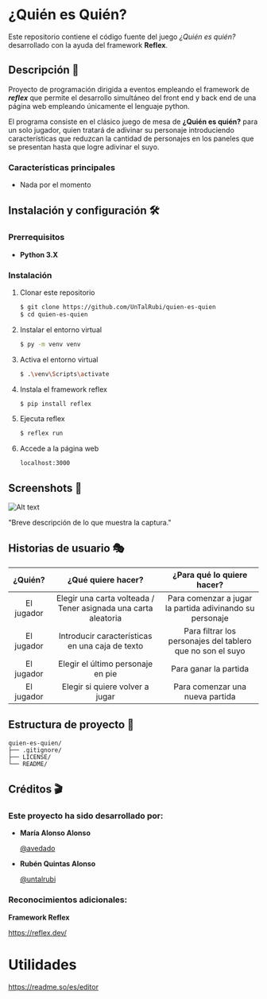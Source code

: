 # ¿Quién es Quién?

Este repositorio contiene el código fuente del juego *¿Quién es quién?* desarrollado con la ayuda del framework **Reflex**.
## Descripción 🚀

Proyecto de programación dirigida a eventos empleando el framework de ***reflex*** que permite el desarrollo simultáneo del front end y back end de una página web empleando únicamente el lenguaje python.

El programa consiste en el clásico juego de mesa de **¿Quién es quién?** para un solo jugador, quien tratará de adivinar su personaje introduciendo características que reduzcan la cantidad de personajes en los paneles que se presentan hasta que logre adivinar el suyo.

### Características principales

- Nada por el momento
## Instalación y configuración 🛠

### Prerrequisitos

- **Python 3.X**

### Instalación

1. Clonar este repositorio

     ```bash
     $ git clone https://github.com/UnTalRubi/quien-es-quien
     $ cd quien-es-quien
     ```

2. Instalar el entorno virtual

     ```bash
     $ py -m venv venv
     ```

3. Activa el entorno virtual

     ```bash
     $ .\venv\Scripts\activate
     ```

4. Instala el framework reflex

     ```bash
     $ pip install reflex
     ```

5. Ejecuta reflex

     ```bash
     $ reflex run
     ```

6. Accede a la página web

     ```bash
     localhost:3000
     ```
## Screenshots 📸

![Alt text](/path/to/image.jpg)

"Breve descripción de lo que muestra la captura."
## Historias de usuario 🎭


|**¿Quién?** | **¿Qué quiere hacer?** | **¿Para qué lo quiere hacer?** |
|:----------:|:----------------------:|:------------------------------:|
|  El jugador  |  Elegir una carta volteada / Tener asignada una carta aleatoria  |  Para comenzar a jugar la partida adivinando su personaje  |
|  El jugador  |  Introducir características en una caja de texto  |  Para filtrar los personajes del tablero que no son el suyo  |
|  El jugador  |  Elegir el último personaje en pie  |  Para ganar la partida  |
|  El jugador  |  Elegir si quiere volver a jugar  |  Para comenzar una nueva partida  |



## Estructura de proyecto 📂

```
quien-es-quien/
├── .gitignore/
├── LICENSE/
└── README/
```

##  Créditos 🎬

### Este proyecto ha sido desarrollado por:

- **María Alonso Alonso**
   
    [@avedado](https://github.com/avedado)

- **Rubén Quintas Alonso**
    
    [@untalrubi](https://github.com/UnTalRubi)

### Reconocimientos adicionales:

**Framework Reflex**

https://reflex.dev/

# Utilidades

https://readme.so/es/editor